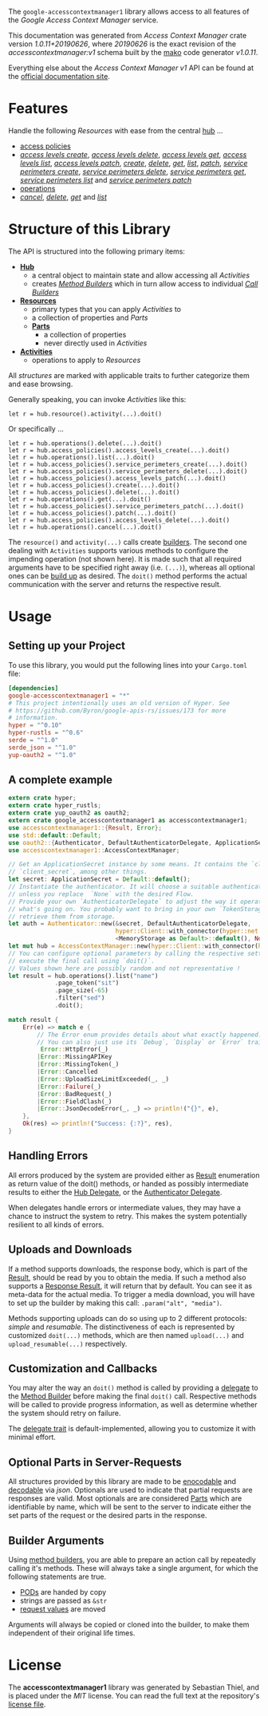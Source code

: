 <!---
DO NOT EDIT !
This file was generated automatically from 'src/mako/api/README.md.mako'
DO NOT EDIT !
-->
The `google-accesscontextmanager1` library allows access to all features of the *Google Access Context Manager* service.

This documentation was generated from *Access Context Manager* crate version *1.0.11+20190626*, where *20190626* is the exact revision of the *accesscontextmanager:v1* schema built by the [mako](http://www.makotemplates.org/) code generator *v1.0.11*.

Everything else about the *Access Context Manager* *v1* API can be found at the
[official documentation site](https://cloud.google.com/access-context-manager/docs/reference/rest/).
# Features

Handle the following *Resources* with ease from the central [hub](https://docs.rs/google-accesscontextmanager1/1.0.11+20190626/google_accesscontextmanager1/struct.AccessContextManager.html) ... 

* [access policies](https://docs.rs/google-accesscontextmanager1/1.0.11+20190626/google_accesscontextmanager1/struct.AccessPolicy.html)
 * [*access levels create*](https://docs.rs/google-accesscontextmanager1/1.0.11+20190626/google_accesscontextmanager1/struct.AccessPolicyAccessLevelCreateCall.html), [*access levels delete*](https://docs.rs/google-accesscontextmanager1/1.0.11+20190626/google_accesscontextmanager1/struct.AccessPolicyAccessLevelDeleteCall.html), [*access levels get*](https://docs.rs/google-accesscontextmanager1/1.0.11+20190626/google_accesscontextmanager1/struct.AccessPolicyAccessLevelGetCall.html), [*access levels list*](https://docs.rs/google-accesscontextmanager1/1.0.11+20190626/google_accesscontextmanager1/struct.AccessPolicyAccessLevelListCall.html), [*access levels patch*](https://docs.rs/google-accesscontextmanager1/1.0.11+20190626/google_accesscontextmanager1/struct.AccessPolicyAccessLevelPatchCall.html), [*create*](https://docs.rs/google-accesscontextmanager1/1.0.11+20190626/google_accesscontextmanager1/struct.AccessPolicyCreateCall.html), [*delete*](https://docs.rs/google-accesscontextmanager1/1.0.11+20190626/google_accesscontextmanager1/struct.AccessPolicyDeleteCall.html), [*get*](https://docs.rs/google-accesscontextmanager1/1.0.11+20190626/google_accesscontextmanager1/struct.AccessPolicyGetCall.html), [*list*](https://docs.rs/google-accesscontextmanager1/1.0.11+20190626/google_accesscontextmanager1/struct.AccessPolicyListCall.html), [*patch*](https://docs.rs/google-accesscontextmanager1/1.0.11+20190626/google_accesscontextmanager1/struct.AccessPolicyPatchCall.html), [*service perimeters create*](https://docs.rs/google-accesscontextmanager1/1.0.11+20190626/google_accesscontextmanager1/struct.AccessPolicyServicePerimeterCreateCall.html), [*service perimeters delete*](https://docs.rs/google-accesscontextmanager1/1.0.11+20190626/google_accesscontextmanager1/struct.AccessPolicyServicePerimeterDeleteCall.html), [*service perimeters get*](https://docs.rs/google-accesscontextmanager1/1.0.11+20190626/google_accesscontextmanager1/struct.AccessPolicyServicePerimeterGetCall.html), [*service perimeters list*](https://docs.rs/google-accesscontextmanager1/1.0.11+20190626/google_accesscontextmanager1/struct.AccessPolicyServicePerimeterListCall.html) and [*service perimeters patch*](https://docs.rs/google-accesscontextmanager1/1.0.11+20190626/google_accesscontextmanager1/struct.AccessPolicyServicePerimeterPatchCall.html)
* [operations](https://docs.rs/google-accesscontextmanager1/1.0.11+20190626/google_accesscontextmanager1/struct.Operation.html)
 * [*cancel*](https://docs.rs/google-accesscontextmanager1/1.0.11+20190626/google_accesscontextmanager1/struct.OperationCancelCall.html), [*delete*](https://docs.rs/google-accesscontextmanager1/1.0.11+20190626/google_accesscontextmanager1/struct.OperationDeleteCall.html), [*get*](https://docs.rs/google-accesscontextmanager1/1.0.11+20190626/google_accesscontextmanager1/struct.OperationGetCall.html) and [*list*](https://docs.rs/google-accesscontextmanager1/1.0.11+20190626/google_accesscontextmanager1/struct.OperationListCall.html)




# Structure of this Library

The API is structured into the following primary items:

* **[Hub](https://docs.rs/google-accesscontextmanager1/1.0.11+20190626/google_accesscontextmanager1/struct.AccessContextManager.html)**
    * a central object to maintain state and allow accessing all *Activities*
    * creates [*Method Builders*](https://docs.rs/google-accesscontextmanager1/1.0.11+20190626/google_accesscontextmanager1/trait.MethodsBuilder.html) which in turn
      allow access to individual [*Call Builders*](https://docs.rs/google-accesscontextmanager1/1.0.11+20190626/google_accesscontextmanager1/trait.CallBuilder.html)
* **[Resources](https://docs.rs/google-accesscontextmanager1/1.0.11+20190626/google_accesscontextmanager1/trait.Resource.html)**
    * primary types that you can apply *Activities* to
    * a collection of properties and *Parts*
    * **[Parts](https://docs.rs/google-accesscontextmanager1/1.0.11+20190626/google_accesscontextmanager1/trait.Part.html)**
        * a collection of properties
        * never directly used in *Activities*
* **[Activities](https://docs.rs/google-accesscontextmanager1/1.0.11+20190626/google_accesscontextmanager1/trait.CallBuilder.html)**
    * operations to apply to *Resources*

All *structures* are marked with applicable traits to further categorize them and ease browsing.

Generally speaking, you can invoke *Activities* like this:

```Rust,ignore
let r = hub.resource().activity(...).doit()
```

Or specifically ...

```ignore
let r = hub.operations().delete(...).doit()
let r = hub.access_policies().access_levels_create(...).doit()
let r = hub.operations().list(...).doit()
let r = hub.access_policies().service_perimeters_create(...).doit()
let r = hub.access_policies().service_perimeters_delete(...).doit()
let r = hub.access_policies().access_levels_patch(...).doit()
let r = hub.access_policies().create(...).doit()
let r = hub.access_policies().delete(...).doit()
let r = hub.operations().get(...).doit()
let r = hub.access_policies().service_perimeters_patch(...).doit()
let r = hub.access_policies().patch(...).doit()
let r = hub.access_policies().access_levels_delete(...).doit()
let r = hub.operations().cancel(...).doit()
```

The `resource()` and `activity(...)` calls create [builders][builder-pattern]. The second one dealing with `Activities` 
supports various methods to configure the impending operation (not shown here). It is made such that all required arguments have to be 
specified right away (i.e. `(...)`), whereas all optional ones can be [build up][builder-pattern] as desired.
The `doit()` method performs the actual communication with the server and returns the respective result.

# Usage

## Setting up your Project

To use this library, you would put the following lines into your `Cargo.toml` file:

```toml
[dependencies]
google-accesscontextmanager1 = "*"
# This project intentionally uses an old version of Hyper. See
# https://github.com/Byron/google-apis-rs/issues/173 for more
# information.
hyper = "^0.10"
hyper-rustls = "^0.6"
serde = "^1.0"
serde_json = "^1.0"
yup-oauth2 = "^1.0"
```

## A complete example

```Rust
extern crate hyper;
extern crate hyper_rustls;
extern crate yup_oauth2 as oauth2;
extern crate google_accesscontextmanager1 as accesscontextmanager1;
use accesscontextmanager1::{Result, Error};
use std::default::Default;
use oauth2::{Authenticator, DefaultAuthenticatorDelegate, ApplicationSecret, MemoryStorage};
use accesscontextmanager1::AccessContextManager;

// Get an ApplicationSecret instance by some means. It contains the `client_id` and 
// `client_secret`, among other things.
let secret: ApplicationSecret = Default::default();
// Instantiate the authenticator. It will choose a suitable authentication flow for you, 
// unless you replace  `None` with the desired Flow.
// Provide your own `AuthenticatorDelegate` to adjust the way it operates and get feedback about 
// what's going on. You probably want to bring in your own `TokenStorage` to persist tokens and
// retrieve them from storage.
let auth = Authenticator::new(&secret, DefaultAuthenticatorDelegate,
                              hyper::Client::with_connector(hyper::net::HttpsConnector::new(hyper_rustls::TlsClient::new())),
                              <MemoryStorage as Default>::default(), None);
let mut hub = AccessContextManager::new(hyper::Client::with_connector(hyper::net::HttpsConnector::new(hyper_rustls::TlsClient::new())), auth);
// You can configure optional parameters by calling the respective setters at will, and
// execute the final call using `doit()`.
// Values shown here are possibly random and not representative !
let result = hub.operations().list("name")
             .page_token("sit")
             .page_size(-65)
             .filter("sed")
             .doit();

match result {
    Err(e) => match e {
        // The Error enum provides details about what exactly happened.
        // You can also just use its `Debug`, `Display` or `Error` traits
         Error::HttpError(_)
        |Error::MissingAPIKey
        |Error::MissingToken(_)
        |Error::Cancelled
        |Error::UploadSizeLimitExceeded(_, _)
        |Error::Failure(_)
        |Error::BadRequest(_)
        |Error::FieldClash(_)
        |Error::JsonDecodeError(_, _) => println!("{}", e),
    },
    Ok(res) => println!("Success: {:?}", res),
}

```
## Handling Errors

All errors produced by the system are provided either as [Result](https://docs.rs/google-accesscontextmanager1/1.0.11+20190626/google_accesscontextmanager1/enum.Result.html) enumeration as return value of 
the doit() methods, or handed as possibly intermediate results to either the 
[Hub Delegate](https://docs.rs/google-accesscontextmanager1/1.0.11+20190626/google_accesscontextmanager1/trait.Delegate.html), or the [Authenticator Delegate](https://docs.rs/yup-oauth2/*/yup_oauth2/trait.AuthenticatorDelegate.html).

When delegates handle errors or intermediate values, they may have a chance to instruct the system to retry. This 
makes the system potentially resilient to all kinds of errors.

## Uploads and Downloads
If a method supports downloads, the response body, which is part of the [Result](https://docs.rs/google-accesscontextmanager1/1.0.11+20190626/google_accesscontextmanager1/enum.Result.html), should be
read by you to obtain the media.
If such a method also supports a [Response Result](https://docs.rs/google-accesscontextmanager1/1.0.11+20190626/google_accesscontextmanager1/trait.ResponseResult.html), it will return that by default.
You can see it as meta-data for the actual media. To trigger a media download, you will have to set up the builder by making
this call: `.param("alt", "media")`.

Methods supporting uploads can do so using up to 2 different protocols: 
*simple* and *resumable*. The distinctiveness of each is represented by customized 
`doit(...)` methods, which are then named `upload(...)` and `upload_resumable(...)` respectively.

## Customization and Callbacks

You may alter the way an `doit()` method is called by providing a [delegate](https://docs.rs/google-accesscontextmanager1/1.0.11+20190626/google_accesscontextmanager1/trait.Delegate.html) to the 
[Method Builder](https://docs.rs/google-accesscontextmanager1/1.0.11+20190626/google_accesscontextmanager1/trait.CallBuilder.html) before making the final `doit()` call. 
Respective methods will be called to provide progress information, as well as determine whether the system should 
retry on failure.

The [delegate trait](https://docs.rs/google-accesscontextmanager1/1.0.11+20190626/google_accesscontextmanager1/trait.Delegate.html) is default-implemented, allowing you to customize it with minimal effort.

## Optional Parts in Server-Requests

All structures provided by this library are made to be [enocodable](https://docs.rs/google-accesscontextmanager1/1.0.11+20190626/google_accesscontextmanager1/trait.RequestValue.html) and 
[decodable](https://docs.rs/google-accesscontextmanager1/1.0.11+20190626/google_accesscontextmanager1/trait.ResponseResult.html) via *json*. Optionals are used to indicate that partial requests are responses 
are valid.
Most optionals are are considered [Parts](https://docs.rs/google-accesscontextmanager1/1.0.11+20190626/google_accesscontextmanager1/trait.Part.html) which are identifiable by name, which will be sent to 
the server to indicate either the set parts of the request or the desired parts in the response.

## Builder Arguments

Using [method builders](https://docs.rs/google-accesscontextmanager1/1.0.11+20190626/google_accesscontextmanager1/trait.CallBuilder.html), you are able to prepare an action call by repeatedly calling it's methods.
These will always take a single argument, for which the following statements are true.

* [PODs][wiki-pod] are handed by copy
* strings are passed as `&str`
* [request values](https://docs.rs/google-accesscontextmanager1/1.0.11+20190626/google_accesscontextmanager1/trait.RequestValue.html) are moved

Arguments will always be copied or cloned into the builder, to make them independent of their original life times.

[wiki-pod]: http://en.wikipedia.org/wiki/Plain_old_data_structure
[builder-pattern]: http://en.wikipedia.org/wiki/Builder_pattern
[google-go-api]: https://github.com/google/google-api-go-client

# License
The **accesscontextmanager1** library was generated by Sebastian Thiel, and is placed 
under the *MIT* license.
You can read the full text at the repository's [license file][repo-license].

[repo-license]: https://github.com/Byron/google-apis-rsblob/master/LICENSE.md
